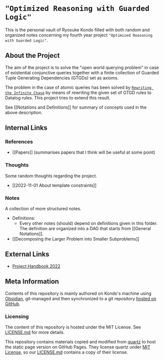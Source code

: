 # `"Optimized Reasoning with Guarded Logic"`

This is the personal vault of Ryosuke Kondo filled with both random and organized notes concerning my fourth year project `"Optimized Reasoning with Guarded Logic"`.

## About the Project

The aim of the project is to solve the "open world querying problem" in case of existential conjunctive queries together with a finite collection of Guarded Tuple Generating Dependencies (GTGDs) set as axioms.

The problem in the case of atomic queries has been solved by [`Rewriting the Infinite Chase`](https://krr-oxford.github.io/Guarded-saturation/files/p2537-benedikt-long.pdf) by means of rewriting the given set of GTGD rules to Datalog rules. This project tries to extend this result.

See [[Notations and Definitions]] for summary of concepts used in the above description.

## Internal Links

### References

 - [[Papers]] (summarises papers that I think will be useful at some point)

### Thoughts

Some random thoughts regarding the project.

 - [[2022-11-01 About template constraints]]

### Notes

A collection of more structured notes.

 - Definitions:
	 - Every other notes (should) depend on definitions given in this folder. The definition are organized into a DAG that starts from [[General Notations]].
 - [[Decomposing the Larger Problem into Smaller Subproblems]]

## External Links

 - [Project Handbook 2022](https://www.cs.ox.ac.uk/teaching/courses/projects/handbook/Project%20Handbook%202022.pdf)

## Meta Information

Contents of this repository is mainly authored on Kondo's machine using [Obsidian](https://obsidian.md), git-managed and then synchronized to a git repository [hosted on GitHub](https://github.com/kory33/obsidian-vault--research-notes--optimized-reasoning-with-guarded-logic).

### Licensing

The content of this repository is hosted under the MIT License. See [LICENSE.md](./LICENSE.md) for more details.

This repository contains materials copied and modified from [quartz](https://github.com/jackyzha0/quartz/) to host the static page version on GitHub Pages. They license quartz under [MIT License](https://github.com/jackyzha0/quartz/blob/d56a58044dcc619f6e26674316e7c38fc8ace8c4/LICENSE.txt), so our [LICENSE.md](./LICENSE.md) contains a copy of their license.
